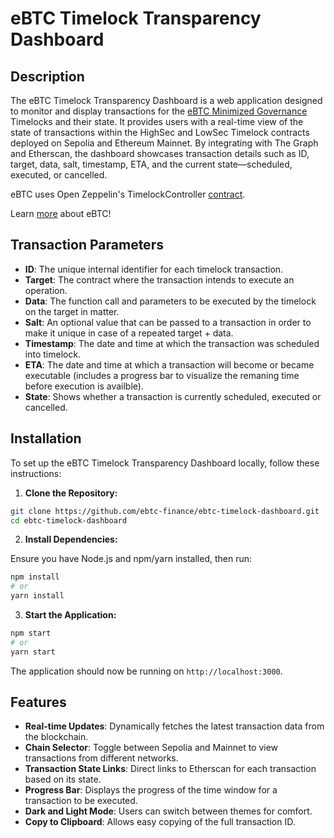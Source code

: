 # eBTC Timelock Transparency Dashboard

## Description

The eBTC Timelock Transparency Dashboard is a web application designed to monitor and display transactions for the [eBTC Minimized Governance](https://forum.badger.finance/t/ebtc-minimized-governance-framework/6168) Timelocks and their state. It provides users with a real-time view of the state of transactions within the HighSec and LowSec Timelock contracts deployed on Sepolia and Ethereum Mainnet. By integrating with The Graph and Etherscan, the dashboard showcases transaction details such as ID, target, data, salt, timestamp, ETA, and the current state—scheduled, executed, or cancelled.

eBTC uses Open Zeppelin's TimelockController [contract](https://github.com/OpenZeppelin/openzeppelin-contracts/blob/master/contracts/governance/TimelockController.sol).

Learn [more](https://www.ebtc.finance/) about eBTC!

## Transaction Parameters

- **ID**: The unique internal identifier for each timelock transaction.
- **Target**: The contract where the transaction intends to execute an operation.
- **Data**: The function call and parameters to be executed by the timelock on the target in matter.
- **Salt**: An optional value that can be passed to a transaction in order to make it unique in case of a repeated target + data.
- **Timestamp**: The date and time at which the transaction was scheduled into timelock.
- **ETA**: The date and time at which a transaction will become or became executable (includes a progress bar to visualize the remaning time before execution is availble).
- **State**: Shows whether a transaction is currently scheduled, executed or cancelled.

## Installation

To set up the eBTC Timelock Transparency Dashboard locally, follow these instructions:

1. **Clone the Repository:**

```sh
git clone https://github.com/ebtc-finance/ebtc-timelock-dashboard.git
cd ebtc-timelock-dashboard
```

2. **Install Dependencies:**

Ensure you have Node.js and npm/yarn installed, then run:

```sh
npm install
# or
yarn install
```

3. **Start the Application:**

```sh
npm start
# or
yarn start
```

The application should now be running on `http://localhost:3000`.

## Features

- **Real-time Updates**: Dynamically fetches the latest transaction data from the blockchain.
- **Chain Selector**: Toggle between Sepolia and Mainnet to view transactions from different networks.
- **Transaction State Links**: Direct links to Etherscan for each transaction based on its state.
- **Progress Bar**: Displays the progress of the time window for a transaction to be executed.
- **Dark and Light Mode**: Users can switch between themes for comfort.
- **Copy to Clipboard**: Allows easy copying of the full transaction ID.